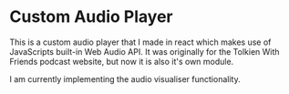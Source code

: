 # Custom Audio Player

This is a custom audio player that I made in react which makes use of JavaScripts built-in Web Audio API. It was originally for the Tolkien With Friends podcast website, but now it is also it's own module.  

I am currently implementing the audio visualiser functionality.  